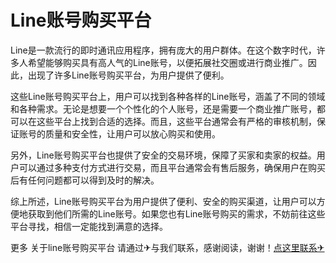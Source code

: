 # Line账号购买平台

Line是一款流行的即时通讯应用程序，拥有庞大的用户群体。在这个数字时代，许多人希望能够购买具有高人气的Line账号，以便拓展社交圈或进行商业推广。因此，出现了许多Line账号购买平台，为用户提供了便利。

这些Line账号购买平台上，用户可以找到各种各样的Line账号，涵盖了不同的领域和各种需求。无论是想要一个个性化的个人账号，还是需要一个商业推广账号，都可以在这些平台上找到合适的选择。而且，这些平台通常会有严格的审核机制，保证账号的质量和安全性，让用户可以放心购买和使用。

另外，Line账号购买平台也提供了安全的交易环境，保障了买家和卖家的权益。用户可以通过多种支付方式进行交易，而且平台通常会有售后服务，确保用户在购买后有任何问题都可以得到及时的解决。

综上所述，Line账号购买平台为用户提供了便利、安全的购买渠道，让用户可以方便地获取到他们所需的Line账号。如果您也有Line账号购买的需求，不妨前往这些平台寻找，相信一定能找到满意的选择。

更多 关于line账号购买平台 请通过✈与我们联系，感谢阅读，谢谢！[点这里联系✈](https://sms.k02.cc)